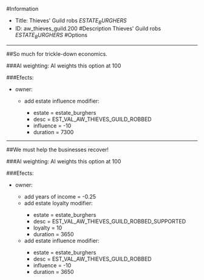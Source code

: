#Information
 - Title: Thieves' Guild robs $ESTATE_BURGHERS$
 - ID: aw_thieves_guild.200
#Description
Thieves' Guild robs $ESTATE_BURGHERS$
#Options

___
##So much for trickle-down economics.

###AI weighting:
AI weights this option at 100


###Efects:<ul><li>owner:</li><ul><li>add estate influence modifier:</li><ul><li>estate = estate_burghers</li><li>desc = EST_VAL_AW_THIEVES_GUILD_ROBBED</li><li>influence = -10</li><li>duration = 7300</li></ul></ul></ul>

___
##We must help the businesses recover!

###AI weighting:
AI weights this option at 100


###Efects:<ul><li>owner:</li><ul><li>add years of income = -0.25</li><li>add estate loyalty modifier:</li><ul><li>estate = estate_burghers</li><li>desc = EST_VAL_AW_THIEVES_GUILD_ROBBED_SUPPORTED</li><li>loyalty = 10</li><li>duration = 3650</li></ul><li>add estate influence modifier:</li><ul><li>estate = estate_burghers</li><li>desc = EST_VAL_AW_THIEVES_GUILD_ROBBED</li><li>influence = -10</li><li>duration = 3650</li></ul></ul></ul>
